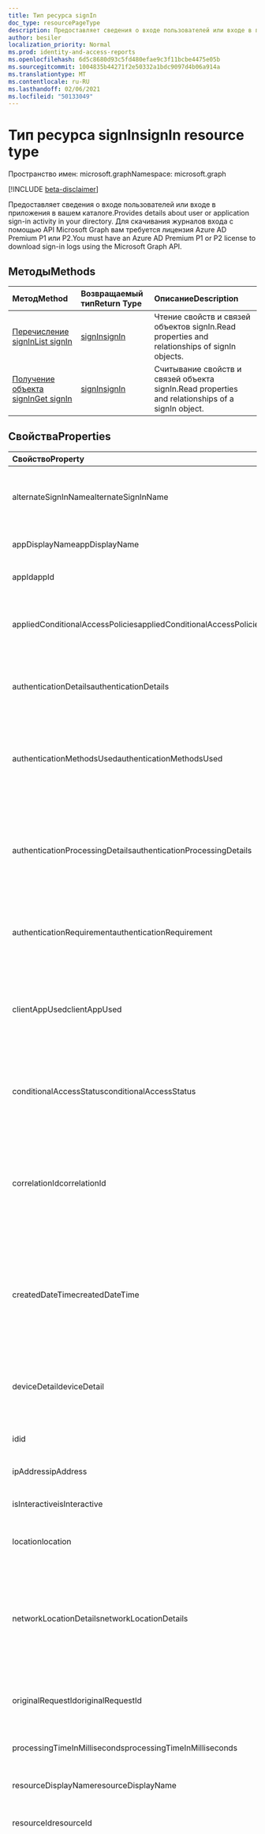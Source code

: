 ```yaml
---
title: Тип ресурса signIn
doc_type: resourcePageType
description: Предоставляет сведения о входе пользователей или входе в приложения в вашем каталоге.
author: besiler
localization_priority: Normal
ms.prod: identity-and-access-reports
ms.openlocfilehash: 6d5c8680d93c5fd480efae9c3f11bcbe4475e05b
ms.sourcegitcommit: 1004835b44271f2e50332a1bdc9097d4b06a914a
ms.translationtype: MT
ms.contentlocale: ru-RU
ms.lasthandoff: 02/06/2021
ms.locfileid: "50133049"
---
```

# <a name="signin-resource-type"></a><span data-ttu-id="bfb7b-103">Тип ресурса signIn</span><span class="sxs-lookup"><span data-stu-id="bfb7b-103">signIn resource type</span></span>

<span data-ttu-id="bfb7b-104">Пространство имен: microsoft.graph</span><span class="sxs-lookup"><span data-stu-id="bfb7b-104">Namespace: microsoft.graph</span></span>

[!INCLUDE [beta-disclaimer](../../includes/beta-disclaimer.md)]

<span data-ttu-id="bfb7b-105">Предоставляет сведения о входе пользователей или входе в приложения в вашем каталоге.</span><span class="sxs-lookup"><span data-stu-id="bfb7b-105">Provides details about user or application sign-in activity in your directory.</span></span> <span data-ttu-id="bfb7b-106">Для скачивания журналов входа с помощью API Microsoft Graph вам требуется лицензия Azure AD Premium P1 или P2.</span><span class="sxs-lookup"><span data-stu-id="bfb7b-106">You must have an Azure AD Premium P1 or P2 license to download sign-in logs using the Microsoft Graph API.</span></span>

## <a name="methods"></a><span data-ttu-id="bfb7b-107">Методы</span><span class="sxs-lookup"><span data-stu-id="bfb7b-107">Methods</span></span>

| <span data-ttu-id="bfb7b-108">Метод</span><span class="sxs-lookup"><span data-stu-id="bfb7b-108">Method</span></span>           | <span data-ttu-id="bfb7b-109">Возвращаемый тип</span><span class="sxs-lookup"><span data-stu-id="bfb7b-109">Return Type</span></span>    |<span data-ttu-id="bfb7b-110">Описание</span><span class="sxs-lookup"><span data-stu-id="bfb7b-110">Description</span></span>|
|:---------------|:--------|:----------|
|[<span data-ttu-id="bfb7b-111">Перечисление signIn</span><span class="sxs-lookup"><span data-stu-id="bfb7b-111">List signIn</span></span>](../api/signin-list.md) | [<span data-ttu-id="bfb7b-112">signIn</span><span class="sxs-lookup"><span data-stu-id="bfb7b-112">signIn</span></span>](signin.md) |<span data-ttu-id="bfb7b-113">Чтение свойств и связей объектов signIn.</span><span class="sxs-lookup"><span data-stu-id="bfb7b-113">Read properties and relationships of signIn objects.</span></span>|
|[<span data-ttu-id="bfb7b-114">Получение объекта signIn</span><span class="sxs-lookup"><span data-stu-id="bfb7b-114">Get signIn</span></span>](../api/signin-get.md) | [<span data-ttu-id="bfb7b-115">signIn</span><span class="sxs-lookup"><span data-stu-id="bfb7b-115">signIn</span></span>](signin.md) |<span data-ttu-id="bfb7b-116">Считывание свойств и связей объекта signIn.</span><span class="sxs-lookup"><span data-stu-id="bfb7b-116">Read properties and relationships of a signIn object.</span></span>|

## <a name="properties"></a><span data-ttu-id="bfb7b-117">Свойства</span><span class="sxs-lookup"><span data-stu-id="bfb7b-117">Properties</span></span>
| <span data-ttu-id="bfb7b-118">Свойство</span><span class="sxs-lookup"><span data-stu-id="bfb7b-118">Property</span></span>     | <span data-ttu-id="bfb7b-119">Тип</span><span class="sxs-lookup"><span data-stu-id="bfb7b-119">Type</span></span>   |<span data-ttu-id="bfb7b-120">Описание</span><span class="sxs-lookup"><span data-stu-id="bfb7b-120">Description</span></span>|
|:---------------|:--------|:----------|
|<span data-ttu-id="bfb7b-121">alternateSignInName</span><span class="sxs-lookup"><span data-stu-id="bfb7b-121">alternateSignInName</span></span>|<span data-ttu-id="bfb7b-122">Строка</span><span class="sxs-lookup"><span data-stu-id="bfb7b-122">String</span></span>|<span data-ttu-id="bfb7b-123">Альтернативное удостоверение для регистрации при использовании номера телефона для регистрации.</span><span class="sxs-lookup"><span data-stu-id="bfb7b-123">The alternate sign-in identity whenever you use phone number to sign-in.</span></span>|
|<span data-ttu-id="bfb7b-124">appDisplayName</span><span class="sxs-lookup"><span data-stu-id="bfb7b-124">appDisplayName</span></span>|<span data-ttu-id="bfb7b-125">String</span><span class="sxs-lookup"><span data-stu-id="bfb7b-125">String</span></span>|<span data-ttu-id="bfb7b-126">Имя приложения, отображаемая на портале Azure.</span><span class="sxs-lookup"><span data-stu-id="bfb7b-126">The application name displayed in the Azure Portal.</span></span>|
|<span data-ttu-id="bfb7b-127">appId</span><span class="sxs-lookup"><span data-stu-id="bfb7b-127">appId</span></span>|<span data-ttu-id="bfb7b-128">String</span><span class="sxs-lookup"><span data-stu-id="bfb7b-128">String</span></span>|<span data-ttu-id="bfb7b-129">Идентификатор приложения в Azure Active Directory.</span><span class="sxs-lookup"><span data-stu-id="bfb7b-129">The application identifier in Azure Active Directory.</span></span>|
|<span data-ttu-id="bfb7b-130">appliedConditionalAccessPolicies</span><span class="sxs-lookup"><span data-stu-id="bfb7b-130">appliedConditionalAccessPolicies</span></span>|<span data-ttu-id="bfb7b-131">Коллекция [conditionalAccessPolicy](conditionalaccesspolicy.md)</span><span class="sxs-lookup"><span data-stu-id="bfb7b-131">[conditionalAccessPolicy](conditionalaccesspolicy.md) collection</span></span>|<span data-ttu-id="bfb7b-132">Список политик условного доступа, запускаемого соответствующей активностью при входе.</span><span class="sxs-lookup"><span data-stu-id="bfb7b-132">A list of conditional access policies that are triggered by the corresponding sign-in activity.</span></span>|
|<span data-ttu-id="bfb7b-133">authenticationDetails</span><span class="sxs-lookup"><span data-stu-id="bfb7b-133">authenticationDetails</span></span>|<span data-ttu-id="bfb7b-134">[Коллекция authenticationDetail](authenticationdetail.md)</span><span class="sxs-lookup"><span data-stu-id="bfb7b-134">[authenticationDetail](authenticationdetail.md) collection</span></span>|<span data-ttu-id="bfb7b-135">Результат попытки проверки подлинности и дополнительные сведения о методе проверки подлинности.</span><span class="sxs-lookup"><span data-stu-id="bfb7b-135">The result of the authentication attempt and additional details on the authentication method.</span></span>|
|<span data-ttu-id="bfb7b-136">authenticationMethodsUsed</span><span class="sxs-lookup"><span data-stu-id="bfb7b-136">authenticationMethodsUsed</span></span>|<span data-ttu-id="bfb7b-137">Коллекция объектов string</span><span class="sxs-lookup"><span data-stu-id="bfb7b-137">String collection</span></span>|<span data-ttu-id="bfb7b-138">Используемые методы проверки подлинности.</span><span class="sxs-lookup"><span data-stu-id="bfb7b-138">The authentication methods used.</span></span> <span data-ttu-id="bfb7b-139">Возможные значения: `SMS` , , , , , , или `Authenticator App` `App Verification code` `Password` `FIDO` `PTA` `PHS` .</span><span class="sxs-lookup"><span data-stu-id="bfb7b-139">Possible values: `SMS`, `Authenticator App`, `App Verification code`, `Password`, `FIDO`, `PTA`, or `PHS`.</span></span>|
|<span data-ttu-id="bfb7b-140">authenticationProcessingDetails</span><span class="sxs-lookup"><span data-stu-id="bfb7b-140">authenticationProcessingDetails</span></span>|<span data-ttu-id="bfb7b-141">Коллекция [keyValue](keyvalue.md)</span><span class="sxs-lookup"><span data-stu-id="bfb7b-141">[keyValue](keyvalue.md) collection</span></span>|<span data-ttu-id="bfb7b-142">Дополнительные сведения об обработке проверки подлинности, например имя агента в случае имени PTA/PHS или сервера или фермы в случае федерационной проверки подлинности.</span><span class="sxs-lookup"><span data-stu-id="bfb7b-142">Additional authentication processing details, such as the agent name in case of PTA/PHS or Server/farm name in case of federated authentication.</span></span>|
|<span data-ttu-id="bfb7b-143">authenticationRequirement</span><span class="sxs-lookup"><span data-stu-id="bfb7b-143">authenticationRequirement</span></span> | <span data-ttu-id="bfb7b-144">string</span><span class="sxs-lookup"><span data-stu-id="bfb7b-144">string</span></span> | <span data-ttu-id="bfb7b-145">Это самый высокий уровень проверки подлинности, необходимый для успешного регистрации при входе.</span><span class="sxs-lookup"><span data-stu-id="bfb7b-145">This holds the highest level of authentication needed through all the sign-in steps, for sign-in to succeed.</span></span>|
|<span data-ttu-id="bfb7b-146">clientAppUsed</span><span class="sxs-lookup"><span data-stu-id="bfb7b-146">clientAppUsed</span></span>|<span data-ttu-id="bfb7b-147">String</span><span class="sxs-lookup"><span data-stu-id="bfb7b-147">String</span></span>|<span data-ttu-id="bfb7b-148">Устаревший клиент, используемый для действий при входе.</span><span class="sxs-lookup"><span data-stu-id="bfb7b-148">The legacy client used for sign-in activity.</span></span> <span data-ttu-id="bfb7b-149">Например, Browser, Exchange Active Sync, современные клиенты, IMAP, MAPI, SMTP или POP.</span><span class="sxs-lookup"><span data-stu-id="bfb7b-149">For example, Browser, Exchange Active Sync,Modern clients, IMAP, MAPI, SMTP, or POP.</span></span>|
|<span data-ttu-id="bfb7b-150">conditionalAccessStatus</span><span class="sxs-lookup"><span data-stu-id="bfb7b-150">conditionalAccessStatus</span></span>|<span data-ttu-id="bfb7b-151">string</span><span class="sxs-lookup"><span data-stu-id="bfb7b-151">string</span></span>| <span data-ttu-id="bfb7b-152">Состояние срабатывуемой политики условного доступа.</span><span class="sxs-lookup"><span data-stu-id="bfb7b-152">The status of the conditional access policy triggered.</span></span> <span data-ttu-id="bfb7b-153">Возможные значения: `success` , , , или `failure` `notApplied` `unknownFutureValue` .</span><span class="sxs-lookup"><span data-stu-id="bfb7b-153">Possible values: `success`, `failure`, `notApplied`, or `unknownFutureValue`.</span></span>|
|<span data-ttu-id="bfb7b-154">correlationId</span><span class="sxs-lookup"><span data-stu-id="bfb7b-154">correlationId</span></span>|<span data-ttu-id="bfb7b-155">String</span><span class="sxs-lookup"><span data-stu-id="bfb7b-155">String</span></span>|<span data-ttu-id="bfb7b-156">Идентификатор, который отправляется клиентом при инициале регистрации.</span><span class="sxs-lookup"><span data-stu-id="bfb7b-156">The identifier that's sent from the client when sign-in is initiated.</span></span> <span data-ttu-id="bfb7b-157">Это используется для устранения неполадок с соответствующими действиями при входе в службу поддержки.</span><span class="sxs-lookup"><span data-stu-id="bfb7b-157">This is used for troubleshooting the corresponding sign-in activity when calling for support.</span></span>|
|<span data-ttu-id="bfb7b-158">createdDateTime</span><span class="sxs-lookup"><span data-stu-id="bfb7b-158">createdDateTime</span></span>|<span data-ttu-id="bfb7b-159">DateTimeOffset</span><span class="sxs-lookup"><span data-stu-id="bfb7b-159">DateTimeOffset</span></span>|<span data-ttu-id="bfb7b-160">Дата и время запуска регистрации.</span><span class="sxs-lookup"><span data-stu-id="bfb7b-160">The date and time the sign-in was initiated.</span></span> <span data-ttu-id="bfb7b-161">Тип Timestamp всегда представлен в формате времени UTC.</span><span class="sxs-lookup"><span data-stu-id="bfb7b-161">The Timestamp type is always in UTC time.</span></span> <span data-ttu-id="bfb7b-162">Например, значение полуночи 1 января 2014 г. в формате UTC выглядит так: `'2014-01-01T00:00:00Z'`.</span><span class="sxs-lookup"><span data-stu-id="bfb7b-162">For example, midnight UTC on Jan 1, 2014 would look like this: `'2014-01-01T00:00:00Z'`.</span></span>|
|<span data-ttu-id="bfb7b-163">deviceDetail</span><span class="sxs-lookup"><span data-stu-id="bfb7b-163">deviceDetail</span></span>|[<span data-ttu-id="bfb7b-164">deviceDetail</span><span class="sxs-lookup"><span data-stu-id="bfb7b-164">deviceDetail</span></span>](devicedetail.md)|<span data-ttu-id="bfb7b-165">Сведения об устройстве, с которых произошел вход.</span><span class="sxs-lookup"><span data-stu-id="bfb7b-165">The device information from where the sign-in occurred.</span></span> <span data-ttu-id="bfb7b-166">Включает такие сведения, как deviceId, ОС и браузер.</span><span class="sxs-lookup"><span data-stu-id="bfb7b-166">Includes information such as deviceId, OS, and browser.</span></span> |
|<span data-ttu-id="bfb7b-167">id</span><span class="sxs-lookup"><span data-stu-id="bfb7b-167">id</span></span>|<span data-ttu-id="bfb7b-168">Строка</span><span class="sxs-lookup"><span data-stu-id="bfb7b-168">String</span></span>|<span data-ttu-id="bfb7b-169">Идентификатор, представляющий действие при входе.</span><span class="sxs-lookup"><span data-stu-id="bfb7b-169">The identifier representing the sign-in activity.</span></span>|
|<span data-ttu-id="bfb7b-170">ipAddress</span><span class="sxs-lookup"><span data-stu-id="bfb7b-170">ipAddress</span></span>|<span data-ttu-id="bfb7b-171">String</span><span class="sxs-lookup"><span data-stu-id="bfb7b-171">String</span></span>|<span data-ttu-id="bfb7b-172">IP-адрес клиента, с которой произошел вход.</span><span class="sxs-lookup"><span data-stu-id="bfb7b-172">The IP address of the client from where the sign-in occurred.</span></span>|
|<span data-ttu-id="bfb7b-173">isInteractive</span><span class="sxs-lookup"><span data-stu-id="bfb7b-173">isInteractive</span></span>|<span data-ttu-id="bfb7b-174">Boolean</span><span class="sxs-lookup"><span data-stu-id="bfb7b-174">Boolean</span></span>|<span data-ttu-id="bfb7b-175">Указывает, является ли вход интерактивным.</span><span class="sxs-lookup"><span data-stu-id="bfb7b-175">Indicates whether a sign-in is interactive or not.</span></span>|
|<span data-ttu-id="bfb7b-176">location</span><span class="sxs-lookup"><span data-stu-id="bfb7b-176">location</span></span>|[<span data-ttu-id="bfb7b-177">signInLocation</span><span class="sxs-lookup"><span data-stu-id="bfb7b-177">signInLocation</span></span>](signinlocation.md)|<span data-ttu-id="bfb7b-178">Город, штат и 2 буквы кода страны, из которых был совершен вход.</span><span class="sxs-lookup"><span data-stu-id="bfb7b-178">The city, state, and 2 letter country code from where the sign-in occurred.</span></span>|
|<span data-ttu-id="bfb7b-179">networkLocationDetails</span><span class="sxs-lookup"><span data-stu-id="bfb7b-179">networkLocationDetails</span></span>|<span data-ttu-id="bfb7b-180">Коллекция [networkLocationDetail](networklocationdetail.md)</span><span class="sxs-lookup"><span data-stu-id="bfb7b-180">[networkLocationDetail](networklocationdetail.md) collection</span></span>|<span data-ttu-id="bfb7b-181">Сведения о сетевом расположении, например IP-адрес, расположение для регистрации, тип используемой сети и ее имена.</span><span class="sxs-lookup"><span data-stu-id="bfb7b-181">The network location details, such as IP address, location of the sign-in, the type of network used, and its names.</span></span> <span data-ttu-id="bfb7b-182">Возможные значения: `Named Netowrk` , , , или `Extranet` `Intranet` `Trusted Network` .</span><span class="sxs-lookup"><span data-stu-id="bfb7b-182">Possible values: `Named Netowrk`, `Extranet`, `Intranet`, or `Trusted Network`.</span></span>|
|<span data-ttu-id="bfb7b-183">originalRequestId</span><span class="sxs-lookup"><span data-stu-id="bfb7b-183">originalRequestId</span></span>|<span data-ttu-id="bfb7b-184">String</span><span class="sxs-lookup"><span data-stu-id="bfb7b-184">String</span></span>|<span data-ttu-id="bfb7b-185">Идентификатор первого запроса в последовательности проверки подлинности.</span><span class="sxs-lookup"><span data-stu-id="bfb7b-185">The request identifier of the first request in the authentication sequence.</span></span>|
|<span data-ttu-id="bfb7b-186">processingTimeInMilliseconds</span><span class="sxs-lookup"><span data-stu-id="bfb7b-186">processingTimeInMilliseconds</span></span>|<span data-ttu-id="bfb7b-187">Int</span><span class="sxs-lookup"><span data-stu-id="bfb7b-187">Int</span></span>|<span data-ttu-id="bfb7b-188">Время обработки запроса в миллисекунах в AD STS.</span><span class="sxs-lookup"><span data-stu-id="bfb7b-188">The request processing time in milliseconds in AD STS.</span></span>|
|<span data-ttu-id="bfb7b-189">resourceDisplayName</span><span class="sxs-lookup"><span data-stu-id="bfb7b-189">resourceDisplayName</span></span>|<span data-ttu-id="bfb7b-190">Строка</span><span class="sxs-lookup"><span data-stu-id="bfb7b-190">String</span></span>|<span data-ttu-id="bfb7b-191">Имя ресурса, в который вписались пользователи.</span><span class="sxs-lookup"><span data-stu-id="bfb7b-191">The name of the resource that the user signed in to.</span></span>|
|<span data-ttu-id="bfb7b-192">resourceId</span><span class="sxs-lookup"><span data-stu-id="bfb7b-192">resourceId</span></span>|<span data-ttu-id="bfb7b-193">String</span><span class="sxs-lookup"><span data-stu-id="bfb7b-193">String</span></span>|<span data-ttu-id="bfb7b-194">Идентификатор ресурса, в который вписались пользователи.</span><span class="sxs-lookup"><span data-stu-id="bfb7b-194">The identifier of the resource that the user signed in to.</span></span>|
|<span data-ttu-id="bfb7b-195">riskDetail</span><span class="sxs-lookup"><span data-stu-id="bfb7b-195">riskDetail</span></span>|<span data-ttu-id="bfb7b-196">riskDetail</span><span class="sxs-lookup"><span data-stu-id="bfb7b-196">riskDetail</span></span>|<span data-ttu-id="bfb7b-197">Причина определенного состояния рискованных пользователей, вход в учетную записи или событие риска.</span><span class="sxs-lookup"><span data-stu-id="bfb7b-197">The reason behind a specific state of a risky user, sign-in, or a risk event.</span></span> <span data-ttu-id="bfb7b-198">Возможные значения: `none` , , , , , , , `adminGeneratedTemporaryPassword` или `userPerformedSecuredPasswordChange` `userPerformedSecuredPasswordReset` `adminConfirmedSigninSafe` `aiConfirmedSigninSafe` `userPassedMFADrivenByRiskBasedPolicy` `adminDismissedAllRiskForUser` `adminConfirmedSigninCompromised` `unknownFutureValue` .</span><span class="sxs-lookup"><span data-stu-id="bfb7b-198">Possible values: `none`, `adminGeneratedTemporaryPassword`, `userPerformedSecuredPasswordChange`, `userPerformedSecuredPasswordReset`, `adminConfirmedSigninSafe`, `aiConfirmedSigninSafe`, `userPassedMFADrivenByRiskBasedPolicy`, `adminDismissedAllRiskForUser`, `adminConfirmedSigninCompromised`, or `unknownFutureValue`.</span></span> <span data-ttu-id="bfb7b-199">Значение `none` означает, что действия для пользователя или входа пока не выполнялись.</span><span class="sxs-lookup"><span data-stu-id="bfb7b-199">The value `none` means that no action has been performed on the user or sign-in so far.</span></span> <span data-ttu-id="bfb7b-200">**Примечание.** Сведения для этого свойства доступны только для пользователей Azure AD Premium P2.</span><span class="sxs-lookup"><span data-stu-id="bfb7b-200">**Note:** Details for this property are only available for Azure AD Premium P2 customers.</span></span> <span data-ttu-id="bfb7b-201">Возвращаются все остальные `hidden` клиенты.</span><span class="sxs-lookup"><span data-stu-id="bfb7b-201">All other customers are returned `hidden`.</span></span>|
|<span data-ttu-id="bfb7b-202">riskEventTypes</span><span class="sxs-lookup"><span data-stu-id="bfb7b-202">riskEventTypes</span></span>|<span data-ttu-id="bfb7b-203">Коллекция riskEventType</span><span class="sxs-lookup"><span data-stu-id="bfb7b-203">riskEventType collection</span></span>|<span data-ttu-id="bfb7b-204">Список типов событий риска, связанных со входом.</span><span class="sxs-lookup"><span data-stu-id="bfb7b-204">The list of risk event types associated with the sign-in.</span></span> <span data-ttu-id="bfb7b-205">Возможные значения: `unlikelyTravel` , , , , , , , `anonymizedIPAddress` или `maliciousIPAddress` `unfamiliarFeatures` `malwareInfectedIPAddress` `suspiciousIPAddress` `leakedCredentials` `investigationsThreatIntelligence`  `generic` `unknownFutureValue` .</span><span class="sxs-lookup"><span data-stu-id="bfb7b-205">Possible values: `unlikelyTravel`, `anonymizedIPAddress`, `maliciousIPAddress`, `unfamiliarFeatures`, `malwareInfectedIPAddress`, `suspiciousIPAddress`, `leakedCredentials`, `investigationsThreatIntelligence`,  `generic`, or `unknownFutureValue`.</span></span>|
|<span data-ttu-id="bfb7b-206">riskEventTypes_v2</span><span class="sxs-lookup"><span data-stu-id="bfb7b-206">riskEventTypes_v2</span></span>|<span data-ttu-id="bfb7b-207">Коллекция объектов string</span><span class="sxs-lookup"><span data-stu-id="bfb7b-207">String collection</span></span>|<span data-ttu-id="bfb7b-208">Список типов событий риска, связанных со входом.</span><span class="sxs-lookup"><span data-stu-id="bfb7b-208">The list of risk event types associated with the sign-in.</span></span> <span data-ttu-id="bfb7b-209">Возможные значения: `unlikelyTravel` , , , , , , , `anonymizedIPAddress` или `maliciousIPAddress` `unfamiliarFeatures` `malwareInfectedIPAddress` `suspiciousIPAddress` `leakedCredentials` `investigationsThreatIntelligence`  `generic` `unknownFutureValue` .</span><span class="sxs-lookup"><span data-stu-id="bfb7b-209">Possible values: `unlikelyTravel`, `anonymizedIPAddress`, `maliciousIPAddress`, `unfamiliarFeatures`, `malwareInfectedIPAddress`, `suspiciousIPAddress`, `leakedCredentials`, `investigationsThreatIntelligence`,  `generic`, or `unknownFutureValue`.</span></span>|
|<span data-ttu-id="bfb7b-210">riskLevelAggregated</span><span class="sxs-lookup"><span data-stu-id="bfb7b-210">riskLevelAggregated</span></span>|<span data-ttu-id="bfb7b-211">riskLevel</span><span class="sxs-lookup"><span data-stu-id="bfb7b-211">riskLevel</span></span>|<span data-ttu-id="bfb7b-212">Сводный уровень риска.</span><span class="sxs-lookup"><span data-stu-id="bfb7b-212">The aggregated risk level.</span></span> <span data-ttu-id="bfb7b-213">Возможные значения: `none` , , , , , или `low` `medium` `high` `hidden` `unknownFutureValue` .</span><span class="sxs-lookup"><span data-stu-id="bfb7b-213">Possible values: `none`, `low`, `medium`, `high`, `hidden`, or `unknownFutureValue`.</span></span> <span data-ttu-id="bfb7b-214">Значение `hidden` означает, что пользователь или вход не разрешены в службе защиты идентификации Azure AD.</span><span class="sxs-lookup"><span data-stu-id="bfb7b-214">The value `hidden` means the user or sign-in was not enabled for Azure AD Identity Protection.</span></span> <span data-ttu-id="bfb7b-215">**Примечание.** Сведения для этого свойства доступны только для пользователей Azure AD Premium P2.</span><span class="sxs-lookup"><span data-stu-id="bfb7b-215">**Note:** Details for this property are only available for Azure AD Premium P2 customers.</span></span> <span data-ttu-id="bfb7b-216">Возвращаются все остальные `hidden` клиенты.</span><span class="sxs-lookup"><span data-stu-id="bfb7b-216">All other customers are returned `hidden`.</span></span>|
|<span data-ttu-id="bfb7b-217">riskLevelDuringSignIn</span><span class="sxs-lookup"><span data-stu-id="bfb7b-217">riskLevelDuringSignIn</span></span>|<span data-ttu-id="bfb7b-218">riskLevel</span><span class="sxs-lookup"><span data-stu-id="bfb7b-218">riskLevel</span></span>|<span data-ttu-id="bfb7b-219">Уровень риска при входе.</span><span class="sxs-lookup"><span data-stu-id="bfb7b-219">The risk level during sign-in.</span></span> <span data-ttu-id="bfb7b-220">Возможные значения: `none` , , , , , или `low` `medium` `high` `hidden` `unknownFutureValue` .</span><span class="sxs-lookup"><span data-stu-id="bfb7b-220">Possible values: `none`, `low`, `medium`, `high`, `hidden`, or `unknownFutureValue`.</span></span> <span data-ttu-id="bfb7b-221">Значение `hidden` означает, что пользователь или вход не разрешены в службе защиты идентификации Azure AD.</span><span class="sxs-lookup"><span data-stu-id="bfb7b-221">The value `hidden` means the user or sign-in was not enabled for Azure AD Identity Protection.</span></span> <span data-ttu-id="bfb7b-222">**Примечание.** Сведения для этого свойства доступны только для пользователей Azure AD Premium P2.</span><span class="sxs-lookup"><span data-stu-id="bfb7b-222">**Note:** Details for this property are only available for Azure AD Premium P2 customers.</span></span> <span data-ttu-id="bfb7b-223">Возвращаются все остальные `hidden` клиенты.</span><span class="sxs-lookup"><span data-stu-id="bfb7b-223">All other customers are returned `hidden`.</span></span>|
|<span data-ttu-id="bfb7b-224">riskState</span><span class="sxs-lookup"><span data-stu-id="bfb7b-224">riskState</span></span>|<span data-ttu-id="bfb7b-225">riskState</span><span class="sxs-lookup"><span data-stu-id="bfb7b-225">riskState</span></span>|<span data-ttu-id="bfb7b-226">Состояние риска для рискованных пользователей, вход в учетную записи или событие риска.</span><span class="sxs-lookup"><span data-stu-id="bfb7b-226">The risk state of a risky user, sign-in, or a risk event.</span></span> <span data-ttu-id="bfb7b-227">Возможные значения: `none` , , , , , , или `confirmedSafe` `remediated` `dismissed` `atRisk` `confirmedCompromised` `unknownFutureValue` .</span><span class="sxs-lookup"><span data-stu-id="bfb7b-227">Possible values: `none`, `confirmedSafe`, `remediated`, `dismissed`, `atRisk`, `confirmedCompromised`, or `unknownFutureValue`.</span></span>|
|<span data-ttu-id="bfb7b-228">servicePrincipalId</span><span class="sxs-lookup"><span data-stu-id="bfb7b-228">servicePrincipalId</span></span>|<span data-ttu-id="bfb7b-229">Строка</span><span class="sxs-lookup"><span data-stu-id="bfb7b-229">String</span></span>|<span data-ttu-id="bfb7b-230">Идентификатор приложения, используемый для входов.</span><span class="sxs-lookup"><span data-stu-id="bfb7b-230">The application identifier used for sign-in.</span></span> <span data-ttu-id="bfb7b-231">Это поле заполняется при входе в приложение.</span><span class="sxs-lookup"><span data-stu-id="bfb7b-231">This field is populated when you are signing in using an application.</span></span>|
|<span data-ttu-id="bfb7b-232">servicePrincipalName</span><span class="sxs-lookup"><span data-stu-id="bfb7b-232">servicePrincipalName</span></span>|<span data-ttu-id="bfb7b-233">String</span><span class="sxs-lookup"><span data-stu-id="bfb7b-233">String</span></span>|<span data-ttu-id="bfb7b-234">Имя приложения, используемого для входов.</span><span class="sxs-lookup"><span data-stu-id="bfb7b-234">The application name used for sign-in.</span></span> <span data-ttu-id="bfb7b-235">Это поле заполняется при входе в приложение.</span><span class="sxs-lookup"><span data-stu-id="bfb7b-235">This field is populated when you are signing in using an application.</span></span>|
|<span data-ttu-id="bfb7b-236">status</span><span class="sxs-lookup"><span data-stu-id="bfb7b-236">status</span></span>|[<span data-ttu-id="bfb7b-237">signInStatus</span><span class="sxs-lookup"><span data-stu-id="bfb7b-237">signInStatus</span></span>](signinstatus.md)|<span data-ttu-id="bfb7b-238">Состояние для входов.</span><span class="sxs-lookup"><span data-stu-id="bfb7b-238">The sign-in status.</span></span> <span data-ttu-id="bfb7b-239">Включает код ошибки и описание ошибки (в случае сбоя при входе).</span><span class="sxs-lookup"><span data-stu-id="bfb7b-239">Includes the error code and description of the error (in case of a sign-in failure).</span></span>|
|<span data-ttu-id="bfb7b-240">tokenIssuerName</span><span class="sxs-lookup"><span data-stu-id="bfb7b-240">tokenIssuerName</span></span>|<span data-ttu-id="bfb7b-241">String</span><span class="sxs-lookup"><span data-stu-id="bfb7b-241">String</span></span>|<span data-ttu-id="bfb7b-242">Имя поставщика удостоверений.</span><span class="sxs-lookup"><span data-stu-id="bfb7b-242">The name of the identity provider.</span></span> <span data-ttu-id="bfb7b-243">Например, `sts.microsoft.com`.</span><span class="sxs-lookup"><span data-stu-id="bfb7b-243">For example, `sts.microsoft.com`.</span></span>|
|<span data-ttu-id="bfb7b-244">tokenIssuerType</span><span class="sxs-lookup"><span data-stu-id="bfb7b-244">tokenIssuerType</span></span>|<span data-ttu-id="bfb7b-245">String</span><span class="sxs-lookup"><span data-stu-id="bfb7b-245">String</span></span>|<span data-ttu-id="bfb7b-246">Тип поставщика удостоверений.</span><span class="sxs-lookup"><span data-stu-id="bfb7b-246">The type of identity provider.</span></span> <span data-ttu-id="bfb7b-247">Возможные значения: `AzureAD` , `ADFederationServices` , или `UnknownFutureValue` .</span><span class="sxs-lookup"><span data-stu-id="bfb7b-247">Possible values: `AzureAD`, `ADFederationServices`, or `UnknownFutureValue`.</span></span>|
|<span data-ttu-id="bfb7b-248">userAgent</span><span class="sxs-lookup"><span data-stu-id="bfb7b-248">userAgent</span></span>|<span data-ttu-id="bfb7b-249">Строка</span><span class="sxs-lookup"><span data-stu-id="bfb7b-249">String</span></span>|<span data-ttu-id="bfb7b-250">Сведения об агенте пользователя, связанные со входом.</span><span class="sxs-lookup"><span data-stu-id="bfb7b-250">The user agent information related to sign-in.</span></span>|
|<span data-ttu-id="bfb7b-251">userDisplayName</span><span class="sxs-lookup"><span data-stu-id="bfb7b-251">userDisplayName</span></span>|<span data-ttu-id="bfb7b-252">String</span><span class="sxs-lookup"><span data-stu-id="bfb7b-252">String</span></span>|<span data-ttu-id="bfb7b-253">Отображаемое имя пользователя.</span><span class="sxs-lookup"><span data-stu-id="bfb7b-253">The display name of the user.</span></span>|
|<span data-ttu-id="bfb7b-254">userId</span><span class="sxs-lookup"><span data-stu-id="bfb7b-254">userId</span></span>|<span data-ttu-id="bfb7b-255">String</span><span class="sxs-lookup"><span data-stu-id="bfb7b-255">String</span></span>|<span data-ttu-id="bfb7b-256">Идентификатор пользователя.</span><span class="sxs-lookup"><span data-stu-id="bfb7b-256">The identifier of the user.</span></span>|
|<span data-ttu-id="bfb7b-257">userPrincipalName</span><span class="sxs-lookup"><span data-stu-id="bfb7b-257">userPrincipalName</span></span>|<span data-ttu-id="bfb7b-258">String</span><span class="sxs-lookup"><span data-stu-id="bfb7b-258">String</span></span>|<span data-ttu-id="bfb7b-259">Имя пользователя.</span><span class="sxs-lookup"><span data-stu-id="bfb7b-259">The UPN of the user.</span></span>|

## <a name="relationships"></a><span data-ttu-id="bfb7b-260">Связи</span><span class="sxs-lookup"><span data-stu-id="bfb7b-260">Relationships</span></span>
<span data-ttu-id="bfb7b-261">Нет</span><span class="sxs-lookup"><span data-stu-id="bfb7b-261">None</span></span>


## <a name="json-representation"></a><span data-ttu-id="bfb7b-262">Представление JSON</span><span class="sxs-lookup"><span data-stu-id="bfb7b-262">JSON representation</span></span>

<span data-ttu-id="bfb7b-263">Ниже представлено описание ресурса в формате JSON.</span><span class="sxs-lookup"><span data-stu-id="bfb7b-263">Here is a JSON representation of the resource.</span></span>

<!-- {
  "blockType": "resource",
  "optionalProperties": [

  ],
  "@odata.type": "microsoft.graph.signIn"
}-->

```json
{
  "alternateSignInName": "String",
  "appDisplayName": "String",
  "appId": "String",
  "appliedConditionalAccessPolicies": [{"@odata.type": "microsoft.graph.appliedConditionalAccessPolicy"}],
  "authenticationDetails": [{"@odata.type": "microsoft.graph.authenticationDetail"}],
  "authenticationMethodsUsed": ["String"],
  "authenticationProcessingDetails": [{"@odata.type": "microsoft.graph.keyValue"}],
  "clientAppUsed": "String",
  "conditionalAccessStatus": "string",
  "correlationId": "String",
  "createdDateTime": "String (timestamp)",
  "deviceDetail": {"@odata.type": "microsoft.graph.deviceDetail"},
  "id": "String (identifier)",
  "ipAddress": "String",
  "isInteractive": true,
  "location": {"@odata.type": "microsoft.graph.signInLocation"},
  "mfaDetail": {"@odata.type": "microsoft.graph.mfaDetail"},
  "networkLocationDetails": [{"@odata.type": "microsoft.graph.networkLocationDetail"}],
  "originalRequestId": "String",
  "processingTimeInMilliseconds": 1024,
  "resourceDisplayName": "String",
  "resourceId": "String",
  "riskDetail": "string",
  "riskEventTypes": ["string"],
  "riskEventTypes_v2": ["String"],
  "riskLevelAggregated": "string",
  "riskLevelDuringSignIn": "string",
  "riskState": "string",
  "servicePrincipalId": "String",
  "servicePrincipalName": "String",
  "status": {"@odata.type": "microsoft.graph.signInStatus"},
  "tokenIssuerName": "String",
  "tokenIssuerType": "string",
  "userAgent": "String",
  "userDisplayName": "String",
  "userId": "String",
  "userPrincipalName": "String"
}
```

<!-- uuid: 8fcb5dbc-d5aa-4681-8e31-b001d5168d79
2015-10-25 14:57:30 UTC -->
<!-- {
  "type": "#page.annotation",
  "description": "signIn resource",
  "keywords": "",
  "section": "documentation",
  "tocPath": ""
}-->


